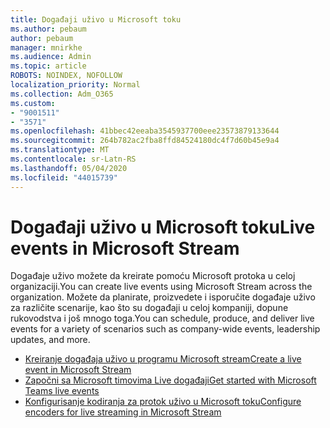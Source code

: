 ```yaml
---
title: Događaji uživo u Microsoft toku
ms.author: pebaum
author: pebaum
manager: mnirkhe
ms.audience: Admin
ms.topic: article
ROBOTS: NOINDEX, NOFOLLOW
localization_priority: Normal
ms.collection: Adm_O365
ms.custom:
- "9001511"
- "3571"
ms.openlocfilehash: 41bbec42eeaba3545937700eee23573879133644
ms.sourcegitcommit: 264b782ac2fba8ffd84524180dc4f7d60b45e9a4
ms.translationtype: MT
ms.contentlocale: sr-Latn-RS
ms.lasthandoff: 05/04/2020
ms.locfileid: "44015739"
---
```

# <a name="live-events-in-microsoft-stream"></a><span data-ttu-id="9c758-102">Događaji uživo u Microsoft toku</span><span class="sxs-lookup"><span data-stu-id="9c758-102">Live events in Microsoft Stream</span></span>

<span data-ttu-id="9c758-103">Događaje uživo možete da kreirate pomoću Microsoft protoka u celoj organizaciji.</span><span class="sxs-lookup"><span data-stu-id="9c758-103">You can create live events using Microsoft Stream across the organization.</span></span> <span data-ttu-id="9c758-104">Možete da planirate, proizvedete i isporučite događaje uživo za različite scenarije, kao što su događaji u celoj kompaniji, dopune rukovodstva i još mnogo toga.</span><span class="sxs-lookup"><span data-stu-id="9c758-104">You can schedule, produce, and deliver live events for a variety of scenarios such as company-wide events, leadership updates, and more.</span></span>

- [<span data-ttu-id="9c758-105">Kreiranje događaja uživo u programu Microsoft stream</span><span class="sxs-lookup"><span data-stu-id="9c758-105">Create a live event in Microsoft Stream</span></span>](https://docs.microsoft.com/stream/live-create-event)
- [<span data-ttu-id="9c758-106">Započni sa Microsoft timovima Live događaji</span><span class="sxs-lookup"><span data-stu-id="9c758-106">Get started with Microsoft Teams live events</span></span>](https://support.office.com/article/get-started-with-microsoft-teams-live-events-d077fec2-a058-483e-9ab5-1494afda578a)
- [<span data-ttu-id="9c758-107">Konfigurisanje kodiranja za protok uživo u Microsoft toku</span><span class="sxs-lookup"><span data-stu-id="9c758-107">Configure encoders for live streaming in Microsoft Stream</span></span>](https://docs.microsoft.com/stream/live-encoder-setup)
